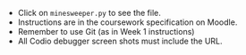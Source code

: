* Click on `minesweeper.py` to see the file.
* Instructions are in the coursework specification on Moodle.
* Remember to use Git (as in Week 1 instructions)
* All Codio debugger screen shots must include the URL.